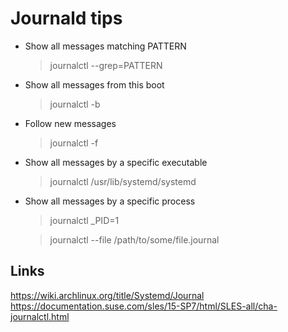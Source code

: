 # Journald tips

- Show all messages matching PATTERN
  > journalctl --grep=PATTERN

- Show all messages from this boot
  > journalctl -b

- Follow new messages
  > journalctl -f

- Show all messages by a specific executable
  > journalctl /usr/lib/systemd/systemd

- Show all messages by a specific process
  > journalctl _PID=1

  > journalctl --file /path/to/some/file.journal

## Links
https://wiki.archlinux.org/title/Systemd/Journal
https://documentation.suse.com/sles/15-SP7/html/SLES-all/cha-journalctl.html

